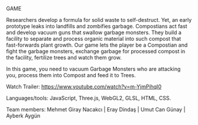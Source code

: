 GAME

 Researchers develop a formula for solid waste to self-destruct. Yet, an early prototype leaks into landfills and zombifies garbage. Compostians act fast and develop vacuum guns that swallow garbage monsters. They build a facility to separate and process organic material into such compost that fast-forwards plant growth.
Our game lets the player be a Compostian and fight the garbage monsters, exchange garbage for processed compost in the facility, fertilize trees and watch them grow.

In this game, you need to vacuum Garbage Monsters who are attacking you, process them into Compost and feed it to Trees.


Watch Trailer:  https://www.youtube.com/watch?v=m-YjmPihqI0


Languages/tools: JavaScript, Three.js, WebGL2, GLSL, HTML, CSS.


Team members: 
  Mehmet Giray Nacakcı
  | Eray Dindaş
  | Umut Can Günay
  | Ayberk Aygün
